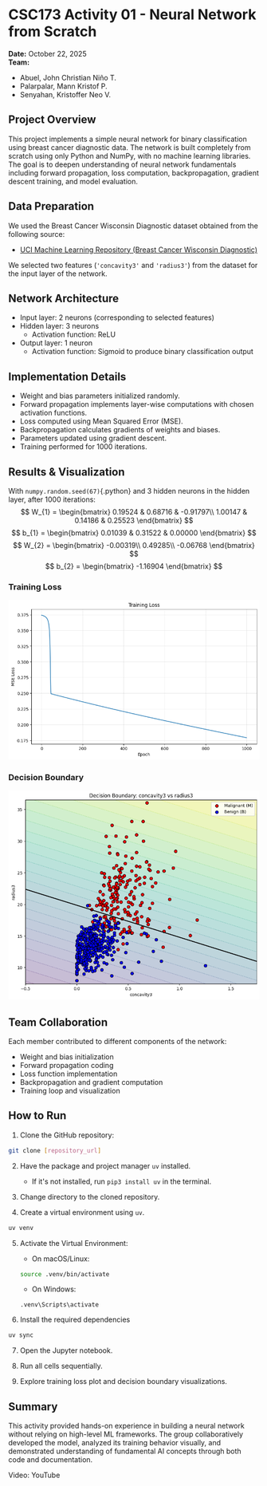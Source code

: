 # CSC173 Activity 01 - Neural Network from Scratch

**Date:** October 22, 2025  
**Team:**

- Abuel, John Christian Niño T.
- Palarpalar, Mann Kristof P.
- Senyahan, Kristoffer Neo V.

## Project Overview

This project implements a simple neural network for binary classification using breast cancer diagnostic data. The network is built completely from scratch using only Python and NumPy, with no machine learning libraries. The goal is to deepen understanding of neural network fundamentals including forward propagation, loss computation, backpropagation, gradient descent training, and model evaluation.

## Data Preparation

We used the Breast Cancer Wisconsin Diagnostic dataset obtained from the following source:

- [UCI Machine Learning Repository (Breast Cancer Wisconsin Diagnostic)](https://archive.ics.uci.edu/dataset/17/breast+cancer+wisconsin+diagnostic)  

We selected two features (`'concavity3'` and `'radius3'`) from the dataset for the input layer of the network.

## Network Architecture

- Input layer: 2 neurons (corresponding to selected features)
- Hidden layer: 3 neurons
	- Activation function: ReLU
- Output layer: 1 neuron
	- Activation function: Sigmoid to produce binary classification output

## Implementation Details

- Weight and bias parameters initialized randomly.
- Forward propagation implements layer-wise computations with chosen activation functions.
- Loss computed using Mean Squared Error (MSE).
- Backpropagation calculates gradients of weights and biases.
- Parameters updated using gradient descent.
- Training performed for 1000 iterations.

## Results & Visualization

With `numpy.random.seed(67)`{.python} and 3 hidden neurons in the hidden layer, after 1000 iterations:
$$
W_{1} = \begin{bmatrix}
0.19524 & 0.68716 & -0.91797\\
1.00147 & 0.14186 & 0.25523
\end{bmatrix}
$$
$$
b_{1} = \begin{bmatrix}
0.01039 & 0.31522 & 0.00000
\end{bmatrix}
$$
$$
W_{2} = \begin{bmatrix}
-0.00319\\
0.49285\\
-0.06768
\end{bmatrix}
$$
$$
b_{2} = \begin{bmatrix}
-1.16904
\end{bmatrix}
$$

### Training Loss

![](results/loss.png)

### Decision Boundary

![](results/boundary.png)

## Team Collaboration

Each member contributed to different components of the network:

- Weight and bias initialization
- Forward propagation coding
- Loss function implementation
- Backpropagation and gradient computation
- Training loop and visualization

## How to Run

1. Clone the GitHub repository:

```sh
git clone [repository_url]
```

2. Have the package and project manager `uv` installed.

	- If it's not installed, run `pip3 install uv` in the terminal.

3. Change directory to the cloned repository.

4. Create a virtual environment using `uv`.

```sh
uv venv
```

5. Activate the Virtual Environment:

	- On macOS/Linux:
	```bash
	source .venv/bin/activate
	```
	- On Windows:
	```psh
	.venv\Scripts\activate
	```
6. Install the required dependencies

```sh
uv sync
```

7. Open the Jupyter notebook.

8. Run all cells sequentially.

9. Explore training loss plot and decision boundary visualizations.

## Summary

This activity provided hands-on experience in building a neural network without relying on high-level ML frameworks. The group collaboratively developed the model, analyzed its training behavior visually, and demonstrated understanding of fundamental AI concepts through both code and documentation.

Video: YouTube